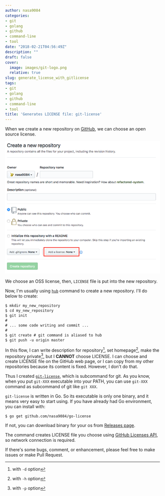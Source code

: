 ```yaml
---
author: nasa9084
categories:
- git
- golang
- github
- command-line
- tool
date: "2018-02-21T04:56:49Z"
description: ""
draft: false
cover:
  image: images/git-logo.png
  relative: true
slug: generate_license_with_gitlicense
tags:
- git
- golang
- github
- command-line
- tool
title: 'Generates LICENSE file: git-license'
---
```



When we create a new repository on [GitHub](https://github.com), we can choose an open source license.

![create_new_repo](images/create_new_repo.png)

We choose an OSS license, then, `LICENSE` file is put into the new repository.

Now, I'm usually using [`hub`](https://hub.github.com/) command to create a new repository.
I'll do below to create:

``` shell
$ mkdir my_new_repository
$ cd my_new_repository
$ git init
#
# ... some code writing and commit ...
#
$ git create # git command is aliased to hub
$ git push -u origin master
```

In this flow, I can write description for repository[^desc], set homepage[^homepage], make the repository private[^priv], but I **CANNOT** choose LICENSE.
I can choose and create LICENSE file on the GitHub web page, or I can copy from my other repositories because its content is fixed.
However, I don't do that.

Thus I created [`git-license`](https://github.com/nasa9084/git-license), which is subcommand for git.
As you know, when you put `git-XXX` executable into your PATH, you can use `git-XXX` command as subcommand of git like `git XXX`.

`git-license` is written in Go.
So its executable is only one binary, and it means very easy to start using.
If you have already had Go environment, you can install with:

``` shell
$ go get github.com/nasa9084/go-license
```

If not, you can download binary for your os from [Releases page](https://github.com/nasa9084/git-license/releases).

The command creates LICENSE file you choose using [GitHub Licenses API](https://developer.github.com/v3/licenses/), so network connection is required.

If there's some bugs, comment, or enhancement, please feel free to make issues or make Pull Request.

[^desc]: with `-d` option
[^homepage]: with `-h` option
[^priv]: with `-p` option


